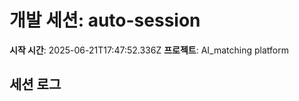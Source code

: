 # 개발 세션: auto-session

**시작 시간**: 2025-06-21T17:47:52.336Z
**프로젝트**: AI_matching platform

## 세션 로그

